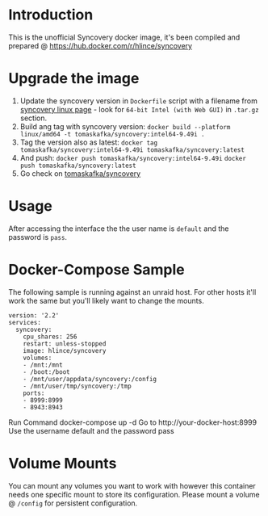 # Introduction
This is the unofficial Syncovery docker image, it's been compiled and prepared @ https://hub.docker.com/r/hlince/syncovery

# Upgrade the image

1. Update the syncovery version in `Dockerfile` script with a filename from [syncovery linux page](https://www.syncovery.com/syncovery9linux/) - look for `64-bit Intel (with Web GUI)` in `.tar.gz` section.
2. Build ang tag with syncovery version: `docker build --platform linux/amd64 -t tomaskafka/syncovery:intel64-9.49i .`
3. Tag the version also as latest:
  `docker tag tomaskafka/syncovery:intel64-9.49i tomaskafka/syncovery:latest`
4. And push:
  `docker push tomaskafka/syncovery:intel64-9.49i`
  `docker push tomaskafka/syncovery:latest`
5. Go check on [tomaskafka/syncovery](https://hub.docker.com/repository/docker/tomaskafka/syncovery)

# Usage
After accessing the interface the the user name is `default` and the password is `pass`.

# Docker-Compose Sample
The following sample is running against an unraid host. For other hosts it'll work the same but you'll likely want to change the mounts.

```
version: '2.2'
services:
  syncovery:
    cpu_shares: 256
    restart: unless-stopped
    image: hlince/syncovery
    volumes:
    - /mnt:/mnt
    - /boot:/boot
    - /mnt/user/appdata/syncovery:/config
    - /mnt/user/tmp/syncovery:/tmp
    ports:
    - 8999:8999
    - 8943:8943

```
Run Command docker-compose up -d
Go to http://your-docker-host:8999
Use the username default and the password pass

# Volume Mounts

You can mount any volumes you want to work with however this container needs one specific mount to store its configuration. Please mount a volume @ `/config` for persistent configuration. 
